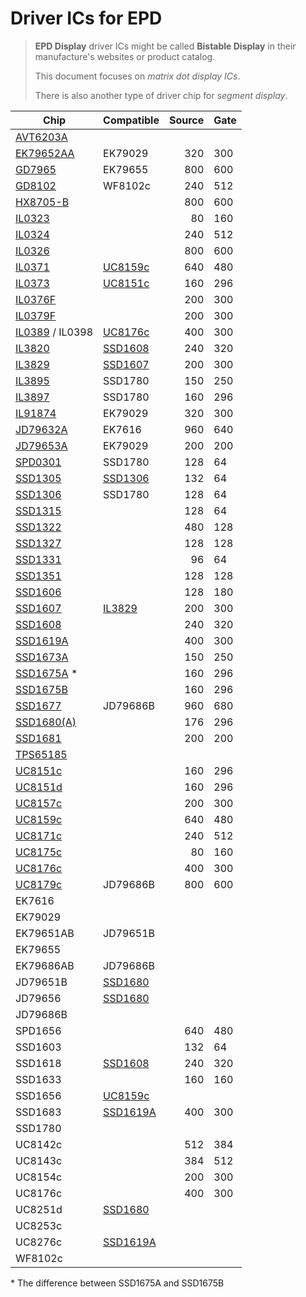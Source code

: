 # Driver ICs for EPD

> **EPD Display** driver ICs might be called **Bistable Display** in their manufacture's websites or product catalog.
>
> This document focuses on _matrix dot display ICs_.
>
> There is also another type of driver chip for _segment display_.

| Chip                          | Compatible               | Source | Gate |
| ----------------------------- | ------------------------ | -----: | ---- |
| [AVT6203A](AVT6203A.pdf)      |                          |        |      |
| [EK79652AA](EK79652AA.pdf)    | EK79029                  |    320 | 300  |
| [GD7965](GD7965.pdf)          | EK79655                  |    800 | 600  |
| [GD8102](GD8102.pdf)          | WF8102c                  |    240 | 512  |
| [HX8705-B](HX8705-B.pdf)      |                          |    800 | 600  |
| [IL0323](IL0323.pdf)          |                          |     80 | 160  |
| [IL0324](IL0324.pdf)          |                          |    240 | 512  |
| [IL0326](IL0326.pdf)          |                          |    800 | 600  |
| [IL0371](IL0371.pdf)          | [UC8159c](UC8159c.pdf)   |    640 | 480  |
| [IL0373](IL0373.pdf)          | [UC8151c](UC8151c.pdf)   |    160 | 296  |
| [IL0376F](IL0376F.pdf)        |                          |    200 | 300  |
| [IL0379F](IL0379F.pdf)        |                          |    200 | 300  |
| [IL0389](IL0389.pdf) / IL0398 | [UC8176c](UC8176c.pdf)   |    400 | 300  |
| [IL3820](IL3820.pdf)          | [SSD1608](SSD1608.pdf)   |    240 | 320  |
| [IL3829](IL3829.pdf)          | [SSD1607](SSD1607.pdf)   |    200 | 300  |
| [IL3895](IL3895.pdf)          | SSD1780                  |    150 | 250  |
| [IL3897](IL3897.pdf)          | SSD1780                  |    160 | 296  |
| [IL91874](IL91874.pdf)        | EK79029                  |    320 | 300  |
| [JD79632A](JD79632A.pdf)      | EK7616                   |    960 | 640  |
| [JD79653A](JD79653A.pdf)      | EK79029                  |    200 | 200  |
| [SPD0301](SPD0301.pdf)        | SSD1780                  |    128 | 64   |
| [SSD1305](SSD1305.pdf)        | [SSD1306](SSD1306.pdf)   |    132 | 64   |
| [SSD1306](SSD1306.pdf)        | SSD1780                  |    128 | 64   |
| [SSD1315](SSD1315.pdf)        |                          |    128 | 64   |
| [SSD1322](SSD1322.pdf)        |                          |    480 | 128  |
| [SSD1327](SSD1327.pdf)        |                          |    128 | 128  |
| [SSD1331](SSD1331.pdf)        |                          |     96 | 64   |
| [SSD1351](SSD1351.pdf)        |                          |    128 | 128  |
| [SSD1606](SSD1606.pdf)        |                          |    128 | 180  |
| [SSD1607](SSD1607.pdf)        | [IL3829](IL3829.pdf)     |    200 | 300  |
| [SSD1608](SSD1608.pdf)        |                          |    240 | 320  |
| [SSD1619A](SSD1619A.pdf)      |                          |    400 | 300  |
| [SSD1673A](SSD1673A.pdf)      |                          |    150 | 250  |
| [SSD1675A](SSD1675A.pdf) \*   |                          |    160 | 296  |
| [SSD1675B](SSD1675B.pdf)      |                          |    160 | 296  |
| [SSD1677](SSD1677.pdf)        | JD79686B                 |    960 | 680  |
| [SSD1680(A)](SSD1680.pdf)     |                          |    176 | 296  |
| [SSD1681](SSD1681.pdf)        |                          |    200 | 200  |
| [TPS65185](TPS65185.pdf)      |                          |        |      |
| [UC8151c](UC8151c.pdf)        |                          |    160 | 296  |
| [UC8151d](UC8151d.pdf)        |                          |    160 | 296  |
| [UC8157c](UC8157c.pdf)        |                          |    200 | 300  |
| [UC8159c](UC8159c.pdf)        |                          |    640 | 480  |
| [UC8171c](UC8171c.pdf)        |                          |    240 | 512  |
| [UC8175c](UC8175c.pdf)        |                          |     80 | 160  |
| [UC8176c](UC8176c.pdf)        |                          |    400 | 300  |
| [UC8179c](UC8179c.pdf)        | JD79686B                 |    800 | 600  |
| EK7616                        |                          |        |      |
| EK79029                       |                          |        |      |
| EK79651AB                     | JD79651B                 |        |      |
| EK79655                       |                          |        |      |
| EK79686AB                     | JD79686B                 |        |      |
| JD79651B                      | [SSD1680](SSD1680.pdf)   |        |      |
| JD79656                       | [SSD1680](SSD1680.pdf)   |        |      |
| JD79686B                      |                          |        |      |
| SPD1656                       |                          |    640 | 480  |
| SSD1603                       |                          |    132 | 64   |
| SSD1618                       | [SSD1608](SSD1608.pdf)   |    240 | 320  |
| SSD1633                       |                          |    160 | 160  |
| SSD1656                       | [UC8159c](UC8159c.pdf)   |        |      |
| SSD1683                       | [SSD1619A](SSD1619A.pdf) |    400 | 300  |
| SSD1780                       |                          |        |      |
| UC8142c                       |                          |    512 | 384  |
| UC8143c                       |                          |    384 | 512  |
| UC8154c                       |                          |    200 | 300  |
| UC8176c                       |                          |    400 | 300  |
| UC8251d                       | [SSD1680](SSD1680.pdf)   |        |      |
| UC8253c                       |                          |        |      |
| UC8276c                       | [SSD1619A](SSD1619A.pdf) |        |      |
| WF8102c                       |                          |        |      |

\* The difference between SSD1675A and SSD1675B
